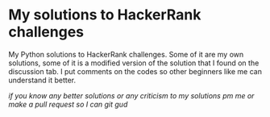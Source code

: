 # My solutions to HackerRank challenges
My Python solutions to HackerRank challenges. Some of it are my own solutions, some of it is a modified version of the solution that I found on the discussion tab. I put comments on the codes so other beginners like me can understand it better.

*if you know any better solutions or any criticism to my solutions pm me or make a pull request so I can git gud*